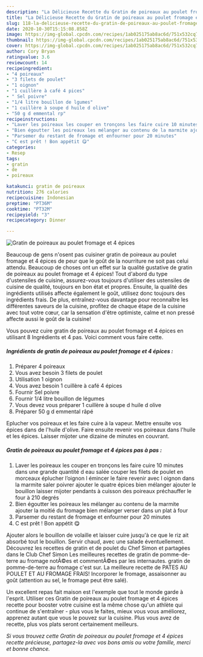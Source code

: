 ```yaml
---
description: "La Délicieuse Recette du Gratin de poireaux au poulet fromage et 4 épices"
title: "La Délicieuse Recette du Gratin de poireaux au poulet fromage et 4 épices"
slug: 118-la-delicieuse-recette-du-gratin-de-poireaux-au-poulet-fromage-et-4-epices
date: 2020-10-30T15:15:08.858Z
image: https://img-global.cpcdn.com/recipes/1ab025175ab8ac6d/751x532cq70/gratin-de-poireaux-au-poulet-fromage-et-4-epices-photo-principale-de-la-recette.jpg
thumbnail: https://img-global.cpcdn.com/recipes/1ab025175ab8ac6d/751x532cq70/gratin-de-poireaux-au-poulet-fromage-et-4-epices-photo-principale-de-la-recette.jpg
cover: https://img-global.cpcdn.com/recipes/1ab025175ab8ac6d/751x532cq70/gratin-de-poireaux-au-poulet-fromage-et-4-epices-photo-principale-de-la-recette.jpg
author: Cory Bryan
ratingvalue: 3.6
reviewcount: 14
recipeingredient:
- "4 poireaux"
- "3 filets de poulet"
- "1 oignon"
- "1 cuillère à café 4 pices"
- " Sel poivre"
- "1/4 litre bouillon de lgumes"
- "1 cuillère à soupe d huile d olive"
- "50 g d emmental rp"
recipeinstructions:
- "Laver les poireaux les couper en tronçons les faire cuire 10 minutes dans une grande quantité d eau salée couper les filets de poulet en morceaux éplucher l’oignon l émincer le faire revenir avec l oignon dans la marmite saler poivrer ajouter le quatre épices bien mélanger ajouter le bouillon laisser mijoter pendants à cuisson des poireaux préchauffer le four à 210 degrés"
- "Bien égoutter les poireaux les mélanger au contenu de la marmite ajouter la moitié du fromage bien mélanger verser dans un plat à four"
- "Parsemer du restant de fromage et enfourner pour 20 minutes"
- "C est prêt ! Bon appétit 😋"
categories:
- Resep
tags:
- gratin
- de
- poireaux

katakunci: gratin de poireaux 
nutrition: 276 calories
recipecuisine: Indonesian
preptime: "PT36M"
cooktime: "PT32M"
recipeyield: "3"
recipecategory: Dinner

---
```



![Gratin de poireaux au poulet fromage et 4 épices](https://img-global.cpcdn.com/recipes/1ab025175ab8ac6d/751x532cq70/gratin-de-poireaux-au-poulet-fromage-et-4-epices-photo-principale-de-la-recette.jpg)

Beaucoup de gens n'osent pas cuisiner gratin de poireaux au poulet fromage et 4 épices de peur que le goût de la nourriture ne soit pas celui attendu. Beaucoup de choses ont un effet sur la qualité gustative de gratin de poireaux au poulet fromage et 4 épices! Tout d'abord du type d'ustensiles de cuisine, assurez-vous toujours d'utiliser des ustensiles de cuisine de qualité, toujours en bon état et propres. Ensuite, la qualité des ingrédients utilisés affecte également le goût, utilisez donc toujours des ingrédients frais. De plus, entraînez-vous davantage pour reconnaître les différentes saveurs de la cuisine, profitez de chaque étape de la cuisine avec tout votre cœur, car la sensation d'être optimiste, calme et non pressé affecte aussi le goût de la cuisine!

<!--inarticleads1-->

Vous pouvez cuire gratin de poireaux au poulet fromage et 4 épices en utilisant 8 Ingrédients et 4 pas. Voici comment vous faire cette.

##### Ingrédients de gratin de poireaux au poulet fromage et 4 épices :

1. Préparer 4 poireaux
1. Vous avez besoin 3 filets de poulet
1. Utilisation 1 oignon
1. Vous avez besoin 1 cuillère à café 4 épices
1. Fournir  Sel poivre
1. Fournir 1/4 litre bouillon de légumes
1. Vous devez vous préparer 1 cuillère à soupe d huile d olive
1. Préparer 50 g d emmental râpé


Eplucher vos poireaux et les faire cuire à la vapeur. Mettre ensuite vos épices dans de l&#39;huile d&#39;olive. Faire ensuite revenir vos poireaux dans l&#39;huile et les épices. Laisser mijoter une dizaine de minutes en couvrant. 

<!--inarticleads2-->

##### Gratin de poireaux au poulet fromage et 4 épices pas à pas :

1. Laver les poireaux les couper en tronçons les faire cuire 10 minutes dans une grande quantité d eau salée couper les filets de poulet en morceaux éplucher l’oignon l émincer le faire revenir avec l oignon dans la marmite saler poivrer ajouter le quatre épices bien mélanger ajouter le bouillon laisser mijoter pendants à cuisson des poireaux préchauffer le four à 210 degrés
1. Bien égoutter les poireaux les mélanger au contenu de la marmite ajouter la moitié du fromage bien mélanger verser dans un plat à four
1. Parsemer du restant de fromage et enfourner pour 20 minutes
1. C est prêt ! Bon appétit 😋


Ajouter alors le bouillon de volaille et laisser cuire jusqu&#39;à ce que le riz ait absorbé tout le bouillon. Servir chaud, avec une salade éventuellement. Découvrez les recettes de gratin et de poulet du Chef Simon et partagées dans le Club Chef Simon Les meilleures recettes de gratin de pomme-de-terre au fromage notÃ©es et commentÃ©es par les internautes. gratin de pomme-de-terre au fromage c&#39;est sur. La meilleure recette de PATES AU POULET ET AU FROMAGE FRAIS! Incorporer le fromage, assaisonner au goût (attention au sel, le fromage peut être salé). 

<!--inarticleads1-->

<p>
Un excellent repas fait maison est l'exemple que tout le monde garde à l'esprit. Utiliser ces Gratin de poireaux au poulet fromage et 4 épices recette pour booster votre cuisine est la même chose qu'un athlète qui continue de s'entraîner - plus vous le faites, mieux vous vous améliorez, apprenez autant que vous le pouvez sur la cuisine. Plus vous avez de recette, plus vos plats seront certainement meilleurs.
</p>

<p>
<i>Si vous trouvez cette Gratin de poireaux au poulet fromage et 4 épices recette précieuse, partagez-la avec vos bons amis ou votre famille, merci et bonne chance.</i>
</p>

